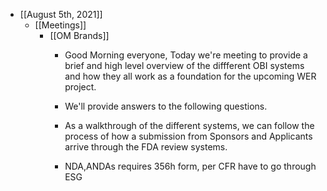 - [[August 5th, 2021]]
	 - [[Meetings]]
		 - [[OM Brands]]
			 - Good Morning everyone, Today we're meeting to provide a brief and high level overview of the diffferent OBI systems and how they all work as a foundation for the upcoming WER project.

			 - We'll provide answers to the following questions.

			 - As a walkthrough of the different systems, we can follow the process of how a submission from Sponsors and Applicants arrive through the FDA review systems.

			 - NDA,ANDAs requires 356h form, per CFR  have to go through ESG
